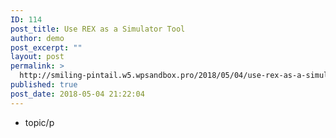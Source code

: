 ```yaml
---
ID: 114
post_title: Use REX as a Simulator Tool
author: demo
post_excerpt: ""
layout: post
permalink: >
  http://smiling-pintail.w5.wpsandbox.pro/2018/05/04/use-rex-as-a-simulator-tool/
published: true
post_date: 2018-05-04 21:22:04
---
```



- topic/p